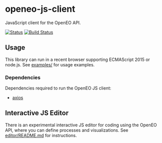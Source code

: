 # openeo-js-client

JavaScript client for the OpenEO API.

[![Status](https://img.shields.io/badge/Status-proof--of--concept-yellow.svg)]()
[![Build Status](https://travis-ci.org/Open-EO/openeo-js-client.svg?branch=master)](https://travis-ci.org/Open-EO/openeo-js-client)

## Usage
This library can run in a recent browser supporting ECMAScript 2015 or node.js.
See [examples/](examples/) for usage examples. 

### Dependencies
Dependencies required to run the OpenEO JS client:
* [axios](https://github.com/axios/axios)

## Interactive JS Editor

There is an experimental interactive JS editor for coding using the OpenEO API,
where you can define processes and visualizations.
See [editor/README.md](editor/README.md) for instructions.

